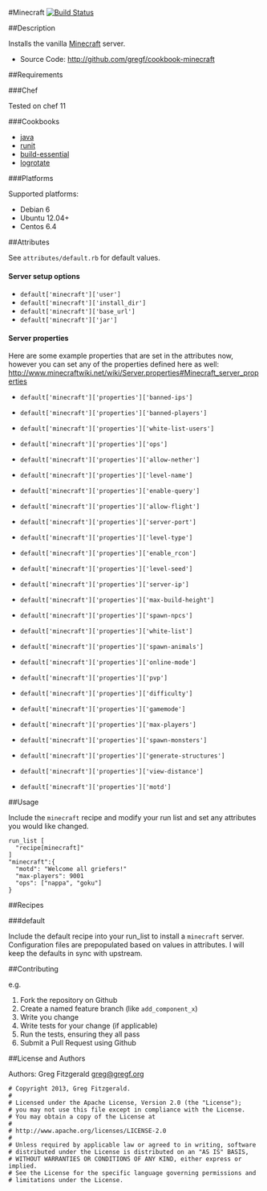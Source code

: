 #Minecraft [![Build Status](https://secure.travis-ci.org/gregf/cookbook-minecraft.png)](http://travis-ci.org/gregf/cookbook-minecraft)

##Description

Installs the vanilla [Minecraft](http://www.minecraft.net) server.

* Source Code: http://github.com/gregf/cookbook-minecraft

##Requirements

###Chef

Tested on chef 11

###Cookbooks

* [java](http://community.opscode.com/cookbooks/java)
* [runit](http://community.opscode.com/cookbooks/runit)
* [build-essential](http://community.opscode.com/cookbooks/build-essential)
* [logrotate](http://community.opscode.com/cookbooks/logrotate)

###Platforms

Supported platforms:

* Debian 6
* Ubuntu 12.04+
* Centos 6.4

##Attributes

See `attributes/default.rb` for default values.

#### Server setup options

* `default['minecraft']['user']`
* `default['minecraft']['install_dir']`
* `default['minecraft']['base_url']`
* `default['minecraft']['jar']`

#### Server properties

Here are some example properties that are set in the attributes now, however you
can set any of the properties defined here as well:
http://www.minecraftwiki.net/wiki/Server.properties#Minecraft_server_properties

* `default['minecraft']['properties']['banned-ips']`
* `default['minecraft']['properties']['banned-players']`
* `default['minecraft']['properties']['white-list-users']`
* `default['minecraft']['properties']['ops']`

* `default['minecraft']['properties']['allow-nether']`
* `default['minecraft']['properties']['level-name']`
* `default['minecraft']['properties']['enable-query']`
* `default['minecraft']['properties']['allow-flight']`
* `default['minecraft']['properties']['server-port']`
* `default['minecraft']['properties']['level-type']`
* `default['minecraft']['properties']['enable_rcon']`
* `default['minecraft']['properties']['level-seed']`
* `default['minecraft']['properties']['server-ip']`
* `default['minecraft']['properties']['max-build-height']`
* `default['minecraft']['properties']['spawn-npcs']`
* `default['minecraft']['properties']['white-list']`
* `default['minecraft']['properties']['spawn-animals'] `
* `default['minecraft']['properties']['online-mode']`
* `default['minecraft']['properties']['pvp']`
* `default['minecraft']['properties']['difficulty']`
* `default['minecraft']['properties']['gamemode']`
* `default['minecraft']['properties']['max-players']`
* `default['minecraft']['properties']['spawn-monsters']`
* `default['minecraft']['properties']['generate-structures']`
* `default['minecraft']['properties']['view-distance']`
* `default['minecraft']['properties']['motd']`

##Usage

Include the `minecraft` recipe and modify your run list and set any attributes
you would like changed.

    run_list [
      "recipe[minecraft]"
    ]
    "minecraft":{
      "motd": "Welcome all griefers!"
      "max-players": 9001
      "ops": ["nappa", "goku"]
    }


##Recipes

###default

Include the default recipe into your run_list to install a `minecraft` server.
Configuration files are prepopulated based on values in attributes. I will keep
the defaults in sync with upstream.

##Contributing

e.g.

1. Fork the repository on Github
2. Create a named feature branch (like `add_component_x`)
3. Write you change
4. Write tests for your change (if applicable)
5. Run the tests, ensuring they all pass
6. Submit a Pull Request using Github

##License and Authors

Authors: Greg Fitzgerald <greg@gregf.org>

```
# Copyright 2013, Greg Fitzgerald.
#
# Licensed under the Apache License, Version 2.0 (the "License");
# you may not use this file except in compliance with the License.
# You may obtain a copy of the License at
#
# http://www.apache.org/licenses/LICENSE-2.0
#
# Unless required by applicable law or agreed to in writing, software
# distributed under the License is distributed on an "AS IS" BASIS,
# WITHOUT WARRANTIES OR CONDITIONS OF ANY KIND, either express or implied.
# See the License for the specific language governing permissions and
# limitations under the License.
```
